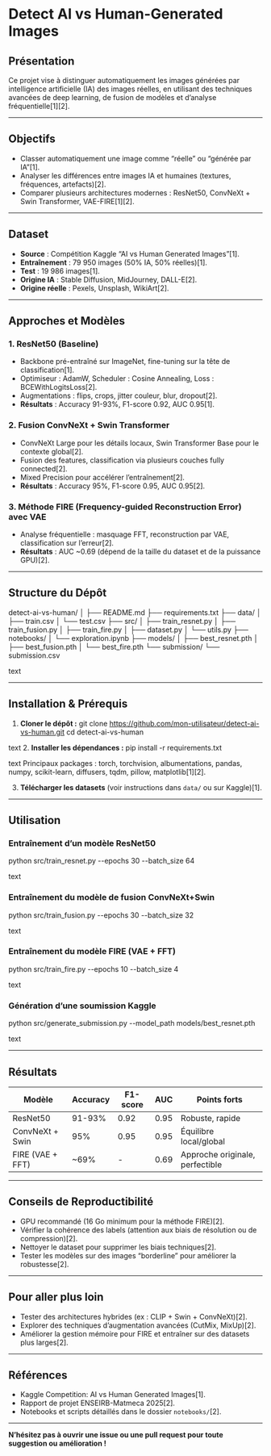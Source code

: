 # Detect AI vs Human-Generated Images

## Présentation

Ce projet vise à distinguer automatiquement les images générées par intelligence artificielle (IA) des images réelles, en utilisant des techniques avancées de deep learning, de fusion de modèles et d’analyse fréquentielle[1][2].

---

## Objectifs

- Classer automatiquement une image comme “réelle” ou “générée par IA”[1].
- Analyser les différences entre images IA et humaines (textures, fréquences, artefacts)[2].
- Comparer plusieurs architectures modernes : ResNet50, ConvNeXt + Swin Transformer, VAE-FIRE[1][2].

---

## Dataset

- **Source** : Compétition Kaggle “AI vs Human Generated Images”[1].
- **Entraînement** : 79 950 images (50% IA, 50% réelles)[1].
- **Test** : 19 986 images[1].
- **Origine IA** : Stable Diffusion, MidJourney, DALL-E[2].
- **Origine réelle** : Pexels, Unsplash, WikiArt[2].

---

## Approches et Modèles

### 1. ResNet50 (Baseline)
- Backbone pré-entraîné sur ImageNet, fine-tuning sur la tête de classification[1].
- Optimiseur : AdamW, Scheduler : Cosine Annealing, Loss : BCEWithLogitsLoss[2].
- Augmentations : flips, crops, jitter couleur, blur, dropout[2].
- **Résultats** : Accuracy 91-93%, F1-score 0.92, AUC 0.95[1].

### 2. Fusion ConvNeXt + Swin Transformer
- ConvNeXt Large pour les détails locaux, Swin Transformer Base pour le contexte global[2].
- Fusion des features, classification via plusieurs couches fully connected[2].
- Mixed Precision pour accélérer l’entraînement[2].
- **Résultats** : Accuracy 95%, F1-score 0.95, AUC 0.95[2].

### 3. Méthode FIRE (Frequency-guided Reconstruction Error) avec VAE
- Analyse fréquentielle : masquage FFT, reconstruction par VAE, classification sur l’erreur[2].
- **Résultats** : AUC ~0.69 (dépend de la taille du dataset et de la puissance GPU)[2].

---

## Structure du Dépôt

detect-ai-vs-human/
│
├── README.md
├── requirements.txt
├── data/
│ ├── train.csv
│ └── test.csv
├── src/
│ ├── train_resnet.py
│ ├── train_fusion.py
│ ├── train_fire.py
│ ├── dataset.py
│ └── utils.py
├── notebooks/
│ └── exploration.ipynb
├── models/
│ ├── best_resnet.pth
│ ├── best_fusion.pth
│ └── best_fire.pth
└── submission/
└── submission.csv

text

---

## Installation & Prérequis

1. **Cloner le dépôt :**
git clone https://github.com/mon-utilisateur/detect-ai-vs-human.git
cd detect-ai-vs-human

text
2. **Installer les dépendances :**
pip install -r requirements.txt

text
Principaux packages : torch, torchvision, albumentations, pandas, numpy, scikit-learn, diffusers, tqdm, pillow, matplotlib[1][2].

3. **Télécharger les datasets** (voir instructions dans `data/` ou sur Kaggle)[1].

---

## Utilisation

### Entraînement d’un modèle ResNet50

python src/train_resnet.py --epochs 30 --batch_size 64

text

### Entraînement du modèle de fusion ConvNeXt+Swin

python src/train_fusion.py --epochs 30 --batch_size 32

text

### Entraînement du modèle FIRE (VAE + FFT)

python src/train_fire.py --epochs 10 --batch_size 4

text

### Génération d’une soumission Kaggle

python src/generate_submission.py --model_path models/best_resnet.pth

text

---

## Résultats

| Modèle                | Accuracy | F1-score | AUC   | Points forts                  |
|-----------------------|----------|----------|-------|-------------------------------|
| ResNet50              | 91-93%   | 0.92     | 0.95  | Robuste, rapide               |
| ConvNeXt + Swin       | 95%      | 0.95     | 0.95  | Équilibre local/global         |
| FIRE (VAE + FFT)      | ~69%     | -        | 0.69  | Approche originale, perfectible|

---

## Conseils de Reproductibilité

- GPU recommandé (16 Go minimum pour la méthode FIRE)[2].
- Vérifier la cohérence des labels (attention aux biais de résolution ou de compression)[2].
- Nettoyer le dataset pour supprimer les biais techniques[2].
- Tester les modèles sur des images “borderline” pour améliorer la robustesse[2].

---

## Pour aller plus loin

- Tester des architectures hybrides (ex : CLIP + Swin + ConvNeXt)[2].
- Explorer des techniques d’augmentation avancées (CutMix, MixUp)[2].
- Améliorer la gestion mémoire pour FIRE et entraîner sur des datasets plus larges[2].

---

## Références

- Kaggle Competition: AI vs Human Generated Images[1].
- Rapport de projet ENSEIRB-Matmeca 2025[2].
- Notebooks et scripts détaillés dans le dossier `notebooks/`[2].

---

**N’hésitez pas à ouvrir une issue ou une pull request pour toute suggestion ou amélioration !**
